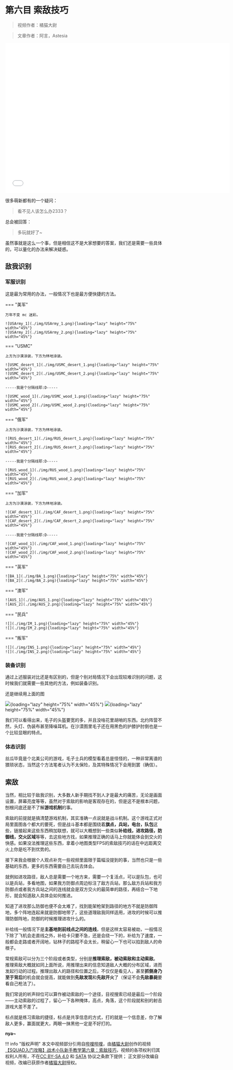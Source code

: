 # 第六目 索敌技巧

> 视频作者：橘猫大尉

> 文章作者：阿言，Astesia

<iframe src="//player.bilibili.com/player.html?aid=683696664&bvid=BV13U4y1U7eH&cid=711036107&page=1" height="480" width="720" scrolling="no" border="0" frameborder="no" framespacing="0" allowfullscreen="true"> </iframe>

很多萌新都有的一个疑问：

> 看不见人该怎么办2333？

总会被回答：

> 多玩就好了~

虽然事就是这么一个事，但是相信这不是大家想要的答案，我们还是需要一些具体的，可以量化的办法来解决疑惑。

## 敌我识别

### 军服识别

这是最为常用的办法，一般情况下也是最方便快捷的方法。

=== "美军"

    万年不变 mc 迷彩。

    ![USArmy_1](./img/USArmy_1.png){loading="lazy" height="75%" width="45%"}
    ![USArmy_2](./img/USArmy_2.png){loading="lazy" height="75%" width="45%"}

=== "USMC"

    上方为沙漠涂装，下方为林地涂装。

    ![USMC_desert_1](./img/USMC_desert_1.png){loading="lazy" height="75%" width="45%"}
    ![USMC_desert_2](./img/USMC_desert_2.png){loading="lazy" height="75%" width="45%"}

    -----我是个分隔线耶:D-----

    ![USMC_wood_1](./img/USMC_wood_1.png){loading="lazy" height="75%" width="45%"}
    ![USMC_wood_2](./img/USMC_wood_2.png){loading="lazy" height="75%" width="45%"}

=== "俄军"

    上方为沙漠涂装，下方为林地涂装。

    ![RUS_desert_1](./img/RUS_desert_1.png){loading="lazy" height="75%" width="45%"}
    ![RUS_desert_2](./img/RUS_desert_2.png){loading="lazy" height="75%" width="45%"}

    -----我是个分隔线耶:D-----

    ![RUS_wood_1](./img/RUS_wood_1.png){loading="lazy" height="75%" width="45%"}
    ![RUS_wood_2](./img/RUS_wood_2.png){loading="lazy" height="75%" width="45%"}

=== "加军"

    上方为沙漠涂装，下方为林地涂装。

    ![CAF_desert_1](./img/CAF_desert_1.png){loading="lazy" height="75%" width="45%"}
    ![CAF_desert_2](./img/CAF_desert_2.png){loading="lazy" height="75%" width="45%"}

    -----我是个分隔线耶:D-----

    ![CAF_wood_1](./img/CAF_wood_1.png){loading="lazy" height="75%" width="45%"}
    ![CAF_wood_2](./img/CAF_wood_2.png){loading="lazy" height="75%" width="45%"}


=== "英军"

    ![BA_1](./img/BA_1.png){loading="lazy" height="75%" width="45%"}
    ![BA_2](./img/BA_2.png){loading="lazy" height="75%" width="45%"}

=== "澳军"

    ![AUS_1](./img/AUS_1.png){loading="lazy" height="75%" width="45%"}
    ![AUS_2](./img/AUS_2.png){loading="lazy" height="75%" width="45%"}

=== "民兵"

    ![](./img/IM_1.png){loading="lazy" height="75%" width="45%"}
    ![](./img/IM_2.png){loading="lazy" height="75%" width="45%"}

=== "叛军"

    ![](./img/INS_1.png){loading="lazy" height="75%" width="45%"}
    ![](./img/INS_2.png){loading="lazy" height="75%" width="45%"}

### 装备识别

通过上述服装对比还是有区别的，但是个别对局情况下会出现较难识别的问题，这时候我们就需要一些其他的方法，例如装备识别。

还是继续用上面的图

![](./img/RUS_desert_1.png){loading="lazy" height="75%" width="45%"}
![](./img/AUS_1.png){loading="lazy" height="75%" width="45%"}

我们可以看得出来，毛子的头盔要宽的多，并且没啥花里胡哨的东西。北约阵营不然，头灯、伪装布甚至降噪耳机。在沙漠图里毛子还在用黑色的护膝护肘倒也是一个比较显眼的特点。

### 体态识别

丝瓜毕竟是个北美公司的游戏，毛子士兵的模型看着总是怪怪的，一种非常离谱的猥琐状态，当然这个方法笔者认为不太保险，及其特殊情况下会用到罢（确信）。


## 索敌

当然，相比较于敌我识别，大多数人新手期找不到人才是最大的痛苦，无论是画面设置，屏幕亮度等等，虽然对于索敌的影响是客观存在的，但是这不是根本问题，刨根问底还是不了解**游戏机制**的事。

索敌的前提就是搞清楚游戏机制，其实准确一点说就是战斗机制。这个游戏正式对局里面图各个都大的要死，但是战斗基本都是围绕着**旗点，兵站，电台，队包**这些，链接起来这些东西稍加联想，就可以大概想到一些类似**补给线，进攻路径，防御线，交火区域**等等，去这些地方找，如果推理正确的话马上你就能体会到交火的快感。如果没法推理这些东西，拿着小地图类型FPS的索敌技巧的话在中远距离交火上你是吃不到优势的。

接下来我会根据个人观点补充一些视频里面限于篇幅没提到的事，当然也只是一些基础的东西，更多的东西需要自己去玩去体会。

就例如进攻路径，敌人总是需要一个地方来，需要一个复活点，可以是队包，也可以是兵站，多看地图，如果我方防御点周边标注了敌方兵站，那么敌方兵站和我方防御点或者我方兵站之间的连线就会是双方交火的最简单的路径，再结合一下地形，就会知道敌人具体会如何推进。

知道了进攻那么防御也便不会太难了，找到能架枪架到路径的地方不就是防御阵地，多个阵地连起来就是防御地带了，这些道理敌我同样适用，进攻的时候可以推理防御阵地，防御的时候推理进攻什么的。

补给线一般情况下是**主基地到前线点之间的连线**，但是这样太容易被劫，一般情况下除了飞机会走直线之外，补给卡只要不急，还是会绕一下的，补给为了速度，一般都会走路或者开阔地，钻林子的路程不会太长，稍留心一下也可以掐到敌人的命根子。

常规索敌可以分为三个阶段或者类型，分别是**推理索敌，被动索敌和主动索敌**。
推理索敌大概就如同上面所说，用推理出来的信息知道敌人大概的分布区域，进而发起行动的过程。推理出敌人的路径和位置之后，不仅仅是看见人，甚至**抓侧身乃至于背后**的机会就会提高，就能做到**先敌发现**和**先敌开火**了（保证不会**先敌暴毙**要看自己枪法了）。

我们常说的听声辩位可以算作被动索敌的一个途径，目视搜索已经是最后一个阶段——主动索敌的过程了，留心一下各种掩体，高点，角落，这个阶段就和别的射击游戏大差不差了。

标点就是练习索敌的捷径，标点是共享信息的方式，打的就是一个信息差，你了解敌人更多，赢面就更大，两眼一抹黑他一定是不好打的。

**nya~**

!!! info "版权声明"
    本文中视频部分引用自[哔哩哔哩](https://www.bilibili.com)，由[橘猫大尉](https://space.bilibili.com/162372711)创作的视频[【SQUAD入门攻略】战术小队新手教学第六章：索敌技巧](https://www.bilibili.com/video/BV13U4y1U7eH)，视频的各项权利归其权利人所有，不在[CC BY-SA 4.0](https://creativecommons.org/licenses/by-sa/4.0/deed.zh) 和 [SATA](https://github.com/zTrix/sata-license) 协议之条款下提供；
    正文部分改编自视频，改编已获原作者[橘猫大尉](https://space.bilibili.com/162372711)授权。

